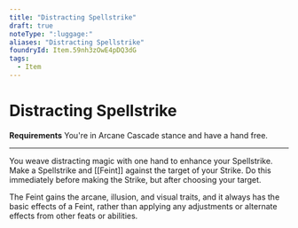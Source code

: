 ```yaml
---
title: "Distracting Spellstrike"
draft: true
noteType: ":luggage:"
aliases: "Distracting Spellstrike"
foundryId: Item.59nh3zOwE4pDQ3dG
tags:
  - Item
---
```


# Distracting Spellstrike

**Requirements** You're in Arcane Cascade stance and have a hand free.

* * *

You weave distracting magic with one hand to enhance your Spellstrike. Make a Spellstrike and [[Feint]] against the target of your Strike. Do this immediately before making the Strike, but after choosing your target.

The Feint gains the arcane, illusion, and visual traits, and it always has the basic effects of a Feint, rather than applying any adjustments or alternate effects from other feats or abilities.
